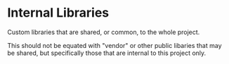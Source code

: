 # Internal Libraries

Custom libraries that are shared, or common, to the whole project.

This should not be equated with "vendor" or other public libaries that may be shared, but specifically those that are internal to this project only.
